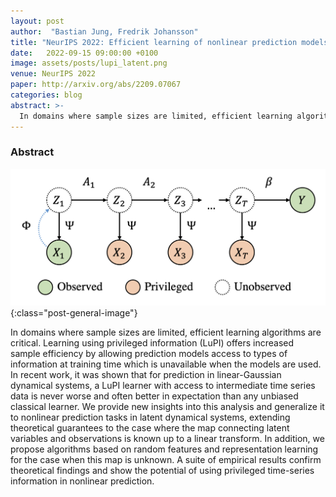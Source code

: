 ```yaml
---
layout: post
author:  "Bastian Jung, Fredrik Johansson"
title: "NeurIPS 2022: Efficient learning of nonlinear prediction models with time-series privileged information"
date:   2022-09-15 09:00:00 +0100
image: assets/posts/lupi_latent.png
venue: NeurIPS 2022
paper: http://arxiv.org/abs/2209.07067
categories: blog
abstract: >-
  In domains where sample sizes are limited, efficient learning algorithms are critical. Learning using privileged information (LuPI) offers increased sample efficiency by allowing prediction models access to types of information at training time which is unavailable when the models are used. In recent work, it was shown that for prediction in linear-Gaussian dynamical systems, a LuPI learner with access to intermediate time series data is never worse and often better in expectation than any unbiased classical learner. We provide new insights into this analysis and generalize it to nonlinear prediction tasks in latent dynamical systems, extending theoretical guarantees to the case where the map connecting latent variables and observations is known up to a linear transform. In addition, we propose algorithms based on random features and representation learning for the case when this map is unknown. A suite of empirical results confirm theoretical findings and show the potential of using privileged time-series information in nonlinear prediction.
---
```


### Abstract

![Learning using privileged information](/assets/posts/lupi_latent.png){:class="post-general-image"}

In domains where sample sizes are limited, efficient learning algorithms are critical. Learning using privileged information (LuPI) offers increased sample efficiency by allowing prediction models access to types of information at training time which is unavailable when the models are used. In recent work, it was shown that for prediction in linear-Gaussian dynamical systems, a LuPI learner with access to intermediate time series data is never worse and often better in expectation than any unbiased classical learner. We provide new insights into this analysis and generalize it to nonlinear prediction tasks in latent dynamical systems, extending theoretical guarantees to the case where the map connecting latent variables and observations is known up to a linear transform. In addition, we propose algorithms based on random features and representation learning for the case when this map is unknown. A suite of empirical results confirm theoretical findings and show the potential of using privileged time-series information in nonlinear prediction.
